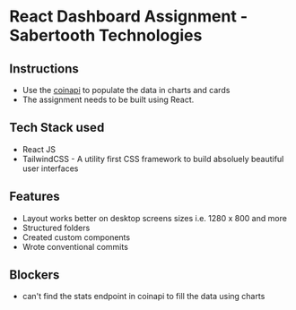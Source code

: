 # React Dashboard Assignment - Sabertooth Technologies

## Instructions

- Use the [coinapi](https://www.coinapi.io/) to populate the data in charts and cards
- The assignment needs to be built using React.

## Tech Stack used

- React JS
- TailwindCSS - A utility first CSS framework to build absoluely beautiful user interfaces

## Features

- Layout works better on desktop screens sizes i.e. 1280 x 800 and more
- Structured folders
- Created custom components
- Wrote conventional commits

## Blockers

- can't find the stats endpoint in coinapi to fill the data using charts

